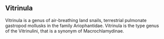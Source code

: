 ## Vitrinula

Vitrinula is a genus of air-breathing land snails, terrestrial pulmonate gastropod mollusks in the family Ariophantidae. Vitrinula is the type genus of the Vitrinulini, that is a synonym of Macrochlamydinae.